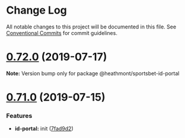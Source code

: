 # Change Log

All notable changes to this project will be documented in this file.
See [Conventional Commits](https://conventionalcommits.org) for commit guidelines.

# [0.72.0](https://github.com/coingaming/sportsbet-design/compare/v0.71.0...v0.72.0) (2019-07-17)

**Note:** Version bump only for package @heathmont/sportsbet-id-portal





# [0.71.0](https://github.com/coingaming/sportsbet-design/compare/v0.70.0...v0.71.0) (2019-07-15)


### Features

* **id-portal:** init ([7fad9d2](https://github.com/coingaming/sportsbet-design/commit/7fad9d2))
